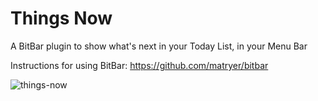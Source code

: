 # Things Now
A BitBar plugin to show what's next in your Today List, in your Menu Bar

Instructions for using BitBar:
https://github.com/matryer/bitbar

![things-now](https://user-images.githubusercontent.com/3452573/106495057-2fca0d00-6489-11eb-8ab2-fd1c83b7ecfe.png)
